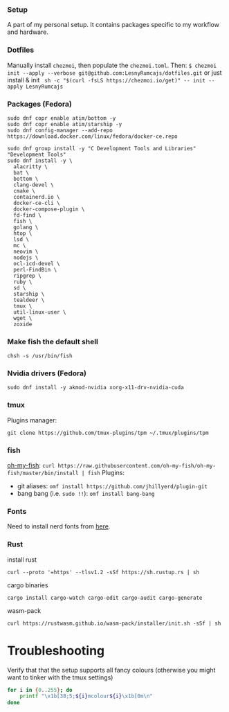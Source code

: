 ### Setup
A part of my personal setup. It contains packages specific to my workflow and hardware.

### Dotfiles
Manually install `chezmoi`, then populate the `chezmoi.toml`. Then: `$ chezmoi init --apply --verbose git@github.com:LesnyRumcajs/dotfiles.git` or just install & init ` sh -c "$(curl -fsLS https://chezmoi.io/get)" -- init --apply LesnyRumcajs`

### Packages (Fedora)
```shell 
sudo dnf copr enable atim/bottom -y
sudo dnf copr enable atim/starship -y
sudo dnf config-manager --add-repo https://download.docker.com/linux/fedora/docker-ce.repo

sudo dnf group install -y "C Development Tools and Libraries" "Development Tools"
sudo dnf install -y \
  alacritty \
  bat \
  bottom \
  clang-devel \
  cmake \
  containerd.io \
  docker-ce-cli \
  docker-compose-plugin \
  fd-find \
  fish \
  golang \
  htop \
  lsd \
  mc \
  neovim \
  nodejs \
  ocl-icd-devel \
  perl-FindBin \
  ripgrep \
  ruby \
  sd \
  starship \
  tealdeer \
  tmux \
  util-linux-user \
  wget \
  zoxide
```

### Make fish the default shell
```
chsh -s /usr/bin/fish
```

### Nvidia drivers (Fedora)
```
sudo dnf install -y akmod-nvidia xorg-x11-drv-nvidia-cuda
```

### tmux
Plugins manager:
```
git clone https://github.com/tmux-plugins/tpm ~/.tmux/plugins/tpm
```

### fish
[oh-my-fish](https://github.com/oh-my-fish/oh-my-fish): `curl https://raw.githubusercontent.com/oh-my-fish/oh-my-fish/master/bin/install | fish`
Plugins:
- git aliases: `omf install https://github.com/jhillyerd/plugin-git`
- bang bang (i.e. `sudo !!`): `omf install bang-bang`

### Fonts
Need to install nerd fonts from [here](https://github.com/ryanoasis/nerd-fonts/tree/master/patched-fonts/CodeNewRoman).

### Rust

install rust
```
curl --proto '=https' --tlsv1.2 -sSf https://sh.rustup.rs | sh
```

cargo binaries
```
cargo install cargo-watch cargo-edit cargo-audit cargo-generate
```

wasm-pack
```
curl https://rustwasm.github.io/wasm-pack/installer/init.sh -sSf | sh
```

# Troubleshooting

Verify that that the setup supports all fancy colours (otherwise you might want to tinker with the tmux settings)
```bash
for i in {0..255}; do
    printf "\x1b[38;5;${i}mcolour${i}\x1b[0m\n"
done
```
